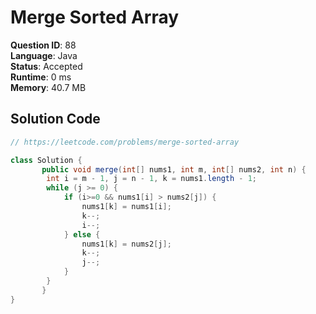 # Merge Sorted Array

**Question ID**: 88  
**Language**: Java  
**Status**: Accepted  
**Runtime**: 0 ms  
**Memory**: 40.7 MB  

## Solution Code
```java
// https://leetcode.com/problems/merge-sorted-array

class Solution {
       public void merge(int[] nums1, int m, int[] nums2, int n) {
        int i = m - 1, j = n - 1, k = nums1.length - 1;
        while (j >= 0) {
            if (i>=0 && nums1[i] > nums2[j]) {
                nums1[k] = nums1[i];
                k--;
                i--;
            } else {
                nums1[k] = nums2[j];
                k--;
                j--;
            }
        }
       }
}
```
